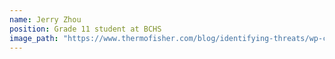 ```yaml
---
name: Jerry Zhou
position: Grade 11 student at BCHS
image_path: "https://www.thermofisher.com/blog/identifying-threats/wp-content/uploads/sites/11/2019/12/istock-1092957826_nuclearpowerplant.jpg"
---
```

